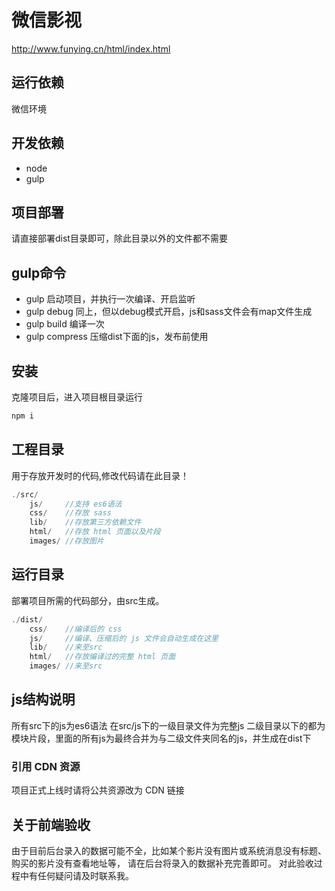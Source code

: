 # 微信影视

http://www.funying.cn/html/index.html
  
  
## 运行依赖
微信环境

## 开发依赖
- node
- gulp

## 项目部署
请直接部署dist目录即可，除此目录以外的文件都不需要

## gulp命令
- gulp 启动项目，并执行一次编译、开启监听
- gulp debug 同上，但以debug模式开启，js和sass文件会有map文件生成
- gulp build 编译一次
- gulp compress 压缩dist下面的js，发布前使用

  
  
## 安装
克隆项目后，进入项目根目录运行
```javascript
npm i
```
  
## 工程目录
用于存放开发时的代码,修改代码请在此目录！
```javascript
./src/
    js/     //支持 es6语法
    css/    //存放 sass
    lib/    //存放第三方依赖文件
    html/   //存放 html 页面以及片段
    images/ //存放图片
```
  
  
## 运行目录
部署项目所需的代码部分，由src生成。
```javascript
./dist/
    css/    //编译后的 css
    js/     //编译、压缩后的 js 文件会自动生成在这里
    lib/    //来至src
    html/   //存放编译过的完整 html 页面
    images/ //来至src
```

## js结构说明
所有src下的js为es6语法
在src/js下的一级目录文件为完整js
二级目录以下的都为模块片段，里面的所有js为最终合并为与二级文件夹同名的js，并生成在dist下
  

### 引用 CDN 资源
项目正式上线时请将公共资源改为 CDN 链接

## 关于前端验收
由于目前后台录入的数据可能不全，比如某个影片没有图片或系统消息没有标题、购买的影片没有查看地址等，
请在后台将录入的数据补充完善即可。
对此验收过程中有任何疑问请及时联系我。

